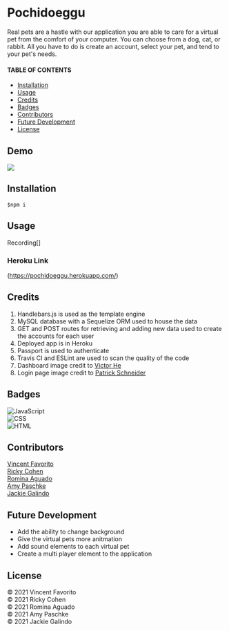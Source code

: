 # Pochidoeggu

Real pets are a hastle with our application you are able to care for a virtual pet from the comfort of your computer. You can choose from a dog, cat, or rabbit. All you have to do is create an account, select your pet, and tend to your pet's needs.

#### TABLE OF CONTENTS

- [Installation](#Installation)
- [Usage](#Usage)
- [Credits](#Credits)
- [Badges](#Credits)
- [Contributors](#Contributors)
- [Future Development](#FutureDevelopment)
- [License](#License)

## Demo

![](./public/assets/images/Pōchidoeggu.gif)

## Installation

```
$npm i
```

## Usage

Recording[]

### Heroku Link

(https://pochidoeggu.herokuapp.com/)

## Credits

1. Handlebars.js is used as the template engine
2. MySQL database with a Sequelize ORM used to house the data
3. GET and POST routes for retrieving and adding new data used to create the accounts for each user
4. Deployed app is in Heroku
5. Passport is used to authenticate
6. Travis CI and ESLint are used to scan the quality of the code
7. Dashboard image credit to [Victor He](https://unsplash.com/photos/UJh7xpxcpGo)
8. Login page image credit to [Patrick Schneider](https://unsplash.com/photos/brcLcpPf3x4)

## Badges

![JavaScript](https://img.shields.io/badge/JavaScript-62.5%25-yellow)<br/>
![CSS](https://img.shields.io/badge/CSS-21.7%25-purple) <br/>
![HTML](https://img.shields.io/badge/HTML-15.8%25-red) <br/>

## Contributors

[Vincent Favorito](https://github.com/vfavorito) <br/>
[Ricky Cohen ](https://github.com/rickycohen88) <br/>
[Romina Aguado](https://github.com/aguado-romina) <br/>
[Amy Paschke](https://github.com/AmyPaschke) <br/>
[Jackie Galindo](https://github.com/buildgal) <br/>

## Future Development

- Add the ability to change background<br/>
- Give the virtual pets more anitmation<br/>
- Add sound elements to each virtual pet<br/>
- Create a multi player element to the application

## License

© 2021 Vincent Favorito <br/>
© 2021 Ricky Cohen <br/>
© 2021 Romina Aguado<br/>
© 2021 Amy Paschke<br/>
© 2021 Jackie Galindo <br/>
